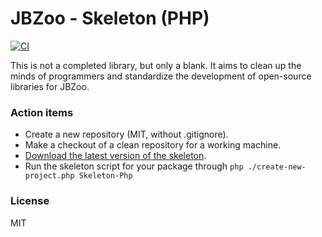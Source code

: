 # JBZoo - Skeleton (PHP)

[![CI](https://github.com/JBZoo/Skeleton-PHP/actions/workflows/main.yml/badge.svg?branch=master)](https://github.com/JBZoo/Skeleton-PHP/actions/workflows/main.yml?query=branch%3Amaster)


This is not a completed library, but only a blank.
It aims to clean up the minds of programmers and standardize the development of open-source libraries for JBZoo.


### Action items

 * Create a new repository (MIT, without .gitignore).
 * Make a checkout of a clean repository for a working machine.
 * [Download the latest version of the skeleton](https://github.com/JBZoo/Skeleton/archive/master.zip).
 * Run the skeleton script for your package through `php ./create-new-project.php Skeleton-Php`


### License

MIT
